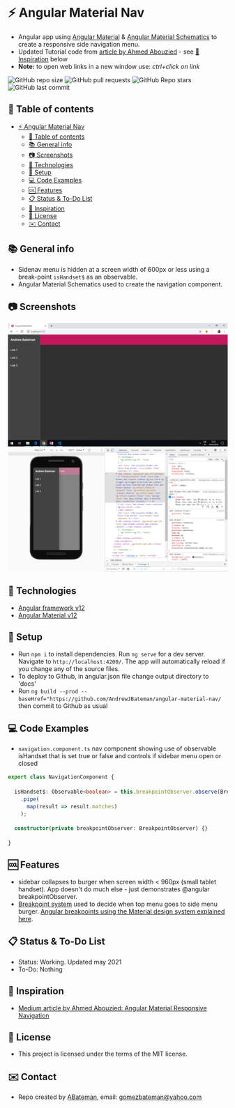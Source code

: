 # :zap: Angular Material Nav

* Angular app using [Angular Material](https://material.angular.io/) & [Angular Material Schematics](https://material.angular.io/guide/schematics) to create a responsive side navigation menu.
* Updated Tutorial code from [article by Ahmed Abouzied](https://medium.com/@ahmedaabouzied/angular-material-responsive-navigation-53b573305d3d) - see [:clap: Inspiration](#clap-inspiration) below
* **Note:** to open web links in a new window use: _ctrl+click on link_

![GitHub repo size](https://img.shields.io/github/repo-size/AndrewJBateman/angular-material-nav?style=plastic)
![GitHub pull requests](https://img.shields.io/github/issues-pr/AndrewJBateman/angular-material-nav?style=plastic)
![GitHub Repo stars](https://img.shields.io/github/stars/AndrewJBateman/angular-material-nav?style=plastic)
![GitHub last commit](https://img.shields.io/github/last-commit/AndrewJBateman/angular-material-nav?style=plastic)

## :page_facing_up: Table of contents

* [:zap: Angular Material Nav](#zap-angular-material-nav)
  * [:page_facing_up: Table of contents](#page_facing_up-table-of-contents)
  * [:books: General info](#books-general-info)
  * [:camera: Screenshots](#camera-screenshots)
  * [:signal_strength: Technologies](#signal_strength-technologies)
  * [:floppy_disk: Setup](#floppy_disk-setup)
  * [:computer: Code Examples](#computer-code-examples)
  * [:cool: Features](#cool-features)
  * [:clipboard: Status & To-Do List](#clipboard-status--to-do-list)
  * [:clap: Inspiration](#clap-inspiration)
  * [:file_folder: License](#file_folder-license)
  * [:envelope: Contact](#envelope-contact)

## :books: General info

* Sidenav menu is hidden at a screen width of 600px or less using a break-point `isHandset$` as an observable.
* Angular Material Schematics used to create the navigation component.

## :camera: Screenshots

![Example screenshot](./img/side-nav.png)
![Example screenshot](./img/mobile.png)

## :signal_strength: Technologies

* [Angular framework v12](https://angular.io/)
* [Angular Material v12](https://material.angular.io/)

## :floppy_disk: Setup

* Run `npm i` to install dependencies. Run `ng serve` for a dev server. Navigate to `http://localhost:4200/`. The app will automatically reload if you change any of the source files.
* To deploy to Github, in angular.json file change output directory to 'docs'
* Run `ng build --prod --baseHref="https://github.com/AndrewJBateman/angular-material-nav/` then commit to Github as usual

## :computer: Code Examples

* `navigation.component.ts` nav component showing use of observable isHandset that is set true or false and controls if sidebar menu open or closed

```typescript
export class NavigationComponent {

  isHandset$: Observable<boolean> = this.breakpointObserver.observe(Breakpoints.Handset)
    .pipe(
      map(result => result.matches)
    );

  constructor(private breakpointObserver: BreakpointObserver) {}

}
```

## :cool: Features

* sidebar collapses to burger when screen width < 960px (small tablet handset). App doesn't do much else - just demonstrates @angular breakpointObserver.
* [Breakpoint system](https://material.io/design/layout/responsive-layout-grid.html#breakpoints) used to decide when top menu goes to side menu burger. [Angular breakpoints using the Material design system explained here](https://material.angular.io/cdk/layout/overview).

## :clipboard: Status & To-Do List

* Status: Working. Updated may 2021
* To-Do: Nothing

## :clap: Inspiration

* [Medium article by Ahmed Abouzied: Angular Material Responsive Navigation](https://medium.com/@ahmedaabouzied/angular-material-responsive-navigation-53b573305d3d)

## :file_folder: License

* This project is licensed under the terms of the MIT license.

## :envelope: Contact

* Repo created by [ABateman](https://github.com/AndrewJBateman), email: gomezbateman@yahoo.com
